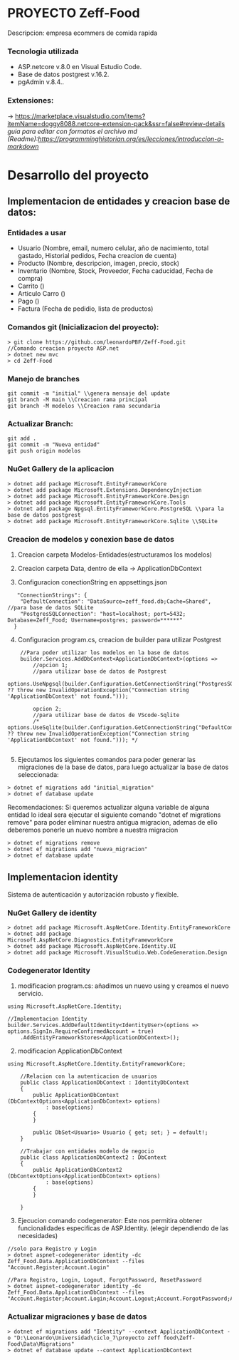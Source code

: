# PROYECTO Zeff-Food

Descripcion: empresa ecommers de comida rapida

### Tecnologia utilizada
* ASP.netcore v.8.0 en Visual Estudio Code. 
* Base de datos postgrest v.16.2.
* pgAdmin v.8.4..

### Extensiones:
-> https://marketplace.visualstudio.com/items?itemName=doggy8088.netcore-extension-pack&ssr=false#review-details
*guia para editar con formatos el archivo md (Readme):https://programminghistorian.org/es/lecciones/introduccion-a-markdown*

# Desarrollo del proyecto

## Implementacion de entidades y creacion base de datos:

### Entidades a usar

- Usuario (Nombre, email, numero celular, año de nacimiento, total gastado, Historial pedidos, Fecha creacion de cuenta)
- Producto (Nombre, descripcion, imagen, precio, stock)
- Inventario (Nombre, Stock, Proveedor, Fecha caducidad, Fecha de compra)
- Carrito ()
- Articulo Carro ()
- Pago ()
- Factura (Fecha de pedidio, lista de productos)

### Comandos git (Inicializacion del proyecto):
```
> git clone https://github.com/leonardoPBF/Zeff-Food.git
//Comando creacion proyecto ASP.net
> dotnet new mvc
> cd Zeff-Food  
```

### Manejo de branches
```
git commit -m "initial" \\genera mensaje del update
git branch -M main \\Creacion rama principal
git branch -M modelos \\Creacion rama secundaria 
```

### Actualizar Branch:
```
git add .
git commit -m "Nueva entidad"
git push origin modelos
```

### NuGet Gallery de la aplicacion 
```
> dotnet add package Microsoft.EntityFrameworkCore
> dotnet add package Microsoft.Extensions.DependencyInjection
> dotnet add package Microsoft.EntityFrameworkCore.Design
> dotnet add package Microsoft.EntityFrameworkCore.Tools
> dotnet add package Npgsql.EntityFrameworkCore.PostgreSQL \\para la base de datos postgrest
> dotnet add package Microsoft.EntityFrameworkCore.Sqlite \\SQLite
```

### Creacion de modelos y conexion base de datos

1. Creacion carpeta Modelos-Entidades(estructuramos los modelos)

2. Creacion carpeta Data, dentro de ella -> ApplicationDbContext

3. Configuracion conectionString en appsettings.json
```
   "ConnectionStrings": {
    "DefaultConnection": "DataSource=zeff_food.db;Cache=Shared", //para base de datos SQLite
    "PostgresSQLConnection": "host=localhost; port=5432; Database=Zeff_Food; Username=postgres; password=******"
  }
```

4. Configuracion program.cs, creacion de builder para utilizar Postgrest
```
    //Para poder utilizar los modelos en la base de datos
    builder.Services.AddDbContext<ApplicationDbContext>(options =>
        //opcion 1;
        //para utilizar base de datos de Postgrest
        options.UseNpgsql(builder.Configuration.GetConnectionString("PostgresSQLConnection") ?? throw new InvalidOperationException("Connection string 'ApplicationDbContext' not found.")));
        
        opcion 2;
        //para utilizar base de datos de VScode-Sqlite
        /* options.UseSqlite(builder.Configuration.GetConnectionString("DefaultConnection") ?? throw new InvalidOperationException("Connection string 'ApplicationDbContext' not found."))); */
    
```

5. Ejecutamos los siguientes comandos para poder generar las migraciones de la base de datos, para luego actualizar la base de datos seleccionada:
```
> dotnet ef migrations add "initial_migration" 
> dotnet ef database update
```
Recomendaciones: Si queremos actualizar alguna variable de alguna entidad lo ideal sera ejecutar el siguiente comando "dotnet ef migrations remove" para poder eliminar nuestra antigua migracion, ademas de ello deberemos ponerle un nuevo nombre a nuestra migracion
```
> dotnet ef migrations remove
> dotnet ef migrations add "nueva_migracion" 
> dotnet ef database update
```

## Implementacion identity
Sistema de autenticación y autorización robusto y flexible.

### NuGet Gallery de identity
```
> dotnet add package Microsoft.AspNetCore.Identity.EntityFrameworkCore
> dotnet add package Microsoft.AspNetCore.Diagnostics.EntityFrameworkCore
> dotnet add package Microsoft.AspNetCore.Identity.UI
> dotnet add package Microsoft.VisualStudio.Web.CodeGeneration.Design

```

### Codegenerator Identity

1. modificacion program.cs: añadimos un nuevo using y creamos el nuevo servicio.
```
using Microsoft.AspNetCore.Identity;

//Implementacion Identity
builder.Services.AddDefaultIdentity<IdentityUser>(options => options.SignIn.RequireConfirmedAccount = true)
    .AddEntityFrameworkStores<ApplicationDbContext>();
```

2. modificacion ApplicationDbContext
```
using Microsoft.AspNetCore.Identity.EntityFrameworkCore;

    //Relacion con la autenticacion de usuarios
    public class ApplicationDbContext : IdentityDbContext
    {
        public ApplicationDbContext (DbContextOptions<ApplicationDbContext> options)
            : base(options)
        {
        }

        public DbSet<Usuario> Usuario { get; set; } = default!;
    }

    //Trabajar con entidades modelo de negocio
    public class ApplicationDbContext2 : DbContext
    {
        public ApplicationDbContext2 (DbContextOptions<ApplicationDbContext> options)
            : base(options)
        {
        }
       
    }
```
3. Ejecucion comando codegenerator: Este nos permitira obtener funcionalidades especificas de ASP.Identity. (elegir dependiendo de las necesidades)
```
//solo para Registro y Login
> dotnet aspnet-codegenerator identity -dc Zeff_Food.Data.ApplicationDbContext --files "Account.Register;Account.Login"

//Para Registro, Login, Logout, ForgotPassword, ResetPassword 
> dotnet aspnet-codegenerator identity -dc Zeff_Food.Data.ApplicationDbContext --files "Account.Register;Account.Login;Account.Logout;Account.ForgotPassword;Account.ResetPassword"
```

### Actualizar migraciones y base de datos
```
> dotnet ef migrations add "Identity" --context ApplicationDbContext -o "D:\Leonardo\Universidad\ciclo_7\proyecto zeff food\Zeff-Food\Data\Migrations"
> dotnet ef database update --context ApplicationDbContext

```